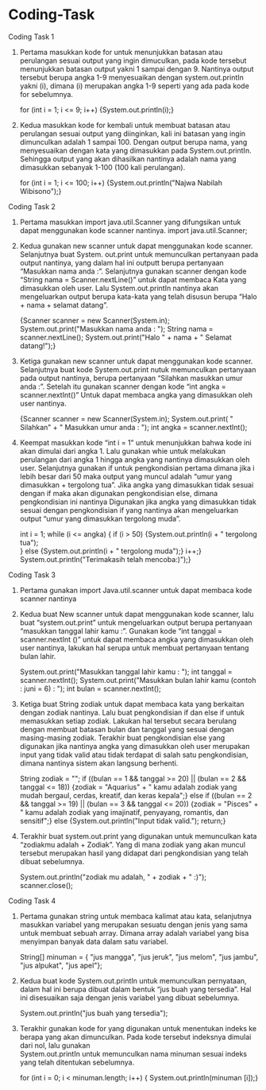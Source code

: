 # Coding-Task
Coding Task 1
1. Pertama masukkan kode for untuk menunjukkan batasan atau perulangan  sesuai output yang ingin dimuculkan, pada kode tersebut menunjukkan batasan output yakni 1 sampai dengan  9. Nantinya output tersebut berupa angka 1-9 menyesuaikan dengan system.out.printIn yakni (i), dimana (i) merupakan angka 1-9 seperti yang ada pada kode for sebelumnya.

   for (int i = 1; i <= 9; i++) {System.out.println(i);}

2. Kedua masukkan kode for kembali untuk membuat batasan atau perulangan sesuai output yang diinginkan, kali ini batasan yang ingin dimunculkan adalah 1 sampai 100. Dengan output berupa nama, yang menyesuaikan dengan kata yang dimasukkan pada System.out.printIn. Sehingga output yang akan dihasilkan nantinya adalah nama yang dimasukkan sebanyak 1-100 (100 kali perulangan). 

   for (int i = 1; i <= 100; i++) {System.out.println("Najwa Nabilah Wibisono");}

Coding Task 2
1. Pertama masukkan import java.util.Scanner yang difungsikan untuk dapat menggunakan kode scanner nantinya.
   import java.util.Scanner;
2. Kedua gunakan new scanner untuk dapat menggunakan kode scanner. Selanjutnya buat System. out.print untuk memunculkan pertanyaan  pada output nantinya, yang dalam hal ini outputt berupa pertanyaan “Masukkan nama anda :”. Selanjutnya gunakan scanner dengan kode “String nama = Scanner.nextLine()” untuk dapat membaca Kata yang dimasukkan oleh user. Lalu System.out.printIn nantinya akan mengeluarkan output berupa kata-kata yang telah disusun berupa “Halo + nama + selamat datang”. 

     {Scanner scanner = new Scanner(System.in);
        System.out.print("Masukkan nama anda : ");
        String nama = scanner.nextLine();
        System.out.print("Halo " + nama + " Selamat datang!");} 
   
3. Ketiga gunakan new scanner untuk dapat menggunakan kode scanner. Selanjutnya buat kode System.out.print nutuk memunculkan pertanyaan pada output nantinya, berupa pertanyaan “Silahkan masukkan umur anda :”.  Setelah itu gunakan scanner dengan kode “int angka = scanner.nextInt()” Untuk dapat membaca angka yang dimasukkan oleh user nantinya. 

   {Scanner scanner = new Scanner(System.in);
      System.out.print(
           " Silahkan" +
           " Masukkan umur anda : ");
     int angka = scanner.nextInt();
   
4. Keempat masukkan kode “int i = 1” untuk menunjukkan bahwa kode ini akan dimulai dari angka 1. Lalu gunakan whie untuk melakukan perulangan dari angka 1 hingga angka yang nantinya dimasukkan oleh user. Selanjutnya gunakan if untuk pengkondisian pertama dimana jika i lebih besar dari 50 maka output yang muncul adalah “umur yang dimasukkan + tergolong tua”. Jika angka yang dimasukkan tidak sesuai dengan if maka akan digunakan pengkondisian else, dimana pengkondisian ini nantinya Digunakan jika angka yang dimasukkan tidak sesuai dengan pengkondisian if yang nantinya akan mengeluarkan output “umur yang dimasukkan tergolong muda”.

   int i = 1;
   while (i <= angka) {
       if (i > 50) {System.out.println(i + " tergolong tua");\
       } else {System.out.println(i + " tergolong muda");}
       i++;}
   System.out.println("Terimakasih telah mencoba:)");}

Coding Task 3
1. Pertama gunakan import Java.util.scanner untuk dapat membaca kode scanner nantinya
2. Kedua buat New scanner untuk dapat menggunakan kode scanner, lalu buat “system.out.print” untuk mengeluarkan output berupa pertanyaan “masukkan tanggal lahir kamu :”. Gunakan kode “int tanggal = scanner.nextInt ()” untuk dapat membaca angka yang dimasukkan oleh user nantinya, lakukan hal serupa untuk membuat pertanyaan tentang bulan lahir.

   System.out.print("Masukkan tanggal lahir kamu : ");
     int tanggal = scanner.nextInt();
   System.out.print("Masukkan bulan lahir kamu (contoh : juni = 6) : ");
     int bulan = scanner.nextInt();

3. Ketiga buat String zodiak untuk dapat membaca kata yang berkaitan dengan zodiak nantinya. Lalu buat pengkondisian if  dan else if untuk memasukkan setiap zodiak.  Lakukan hal tersebut secara berulang dengan membuat batasan bulan dan tanggal yang sesuai dengan masing-masing zodiak.  Terakhir buat pengkondisian else yang digunakan jika nantinya angka yang dimasukkan oleh user merupakan input yang tidak valid atau tidak terdapat di salah satu pengkondisian, dimana nantinya sistem akan langsung berhenti.
   
     String zodiak = "";
     if ((bulan == 1 && tanggal >= 20) || (bulan == 2 && tanggal <= 18)) {zodiak = "Aquarius" + " kamu adalah zodiak yang 
     mudah bergaul, cerdas, kreatif, dan keras kepala";} 
     else if ((bulan == 2 && tanggal >= 19) || (bulan == 3 && tanggal <= 20)) {zodiak = "Pisces" + " kamu adalah zodiak yang 
     imajinatif, penyayang, romantis, dan sensitif";}
     else {System.out.println("Input tidak valid.");
     return;}

4. Terakhir buat system.out.print yang digunakan untuk memunculkan kata “zodiakmu adalah + Zodiak”. Yang di mana zodiak yang akan muncul tersebut merupakan hasil yang didapat dari pengkondisian yang telah dibuat sebelumnya.
   
   System.out.println("zodiak mu adalah, " + zodiak + " :)");
   scanner.close();

Coding Task 4
1. Pertama gunakan string  untuk membaca kalimat atau kata, selanjutnya masukkan variabel yang merupakan sesuatu dengan jenis yang sama untuk membuat sebuah array. Dimana 
   array adalah variabel yang bisa menyimpan banyak data dalam satu variabel.

   String[] minuman = { "jus mangga", "jus jeruk", "jus melom", "jus jambu", "jus alpukat", "jus apel"};

3. Kedua buat kode System.out.printIn untuk memunculkan pernyataan, dalam hal ini berupa dibuat dalam bentuk “jus buah yang tersedia”. Hal ini disesuaikan saja dengan jenis 
   variabel yang dibuat sebelumnya.

   System.out.println("jus buah yang tersedia");
   
4. Terakhir gunakan kode for yang digunakan untuk menentukan indeks ke berapa yang akan dimunculkan. Pada kode tersebut indeksnya dimulai dari nol, lalu gunakan       
   System.out.printIn untuk memunculkan nama minuman sesuai indeks yang telah ditentukan sebelumnya.

   for (int i = 0; i < minuman.length; i++) {
   System.out.println(minuman [i]);}


